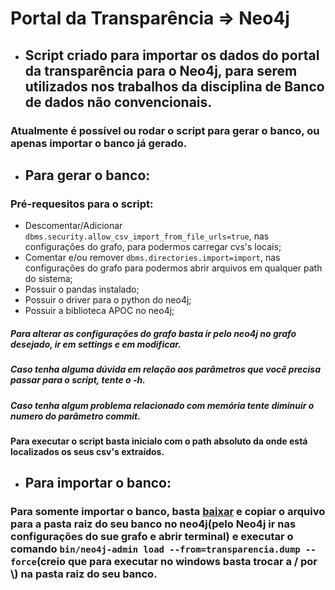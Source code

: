 # Portal da Transparência => Neo4j

* ## Script criado para importar os dados do portal da transparência para o Neo4j, para serem utilizados nos trabalhos da disciplina de Banco de dados não convencionais.
### Atualmente é possível ou rodar o script para gerar o banco, ou apenas importar o banco já gerado.

* ## Para gerar o banco:

### Pré-requesitos para o script:
* Descomentar/Adicionar `dbms.security.allow_csv_import_from_file_urls=true`, nas configurações do grafo, para podermos carregar cvs's locais;
* Comentar e/ou remover `dbms.directories.import=import`, nas configurações do grafo para podermos abrir arquivos em qualquer path do sistema;
* Possuir o pandas instalado;
* Possuir o driver para o python do neo4j;
* Possuir a biblioteca APOC no neo4j;

##### Para alterar as configurações do grafo basta ir pelo neo4j no grafo desejado, ir em settings e em modificar.
##### Caso tenha alguma dúvida em relação aos parâmetros que você precisa passar para o script, tente o -h.
##### Caso tenha algum problema relacionado com memória tente diminuir o numero do parâmetro commit.

#### Para executar o script basta inicialo com o path absoluto da onde está localizados os seus csv's extraídos.

* ## Para importar o banco:

### Para somente importar o banco, basta [baixar](https://drive.google.com/file/d/1uuSPbx3XuRPXiHTYeGe1thaal4Yw1su5/view?usp=sharing) e copiar o arquivo para a pasta raiz do seu banco no neo4j(pelo Neo4j ir nas configurações do sue grafo e abrir terminal) e executar o comando `bin/neo4j-admin load --from=transparencia.dump --force`(creio que para executar no windows basta trocar a / por \\) na pasta raiz do seu banco.

